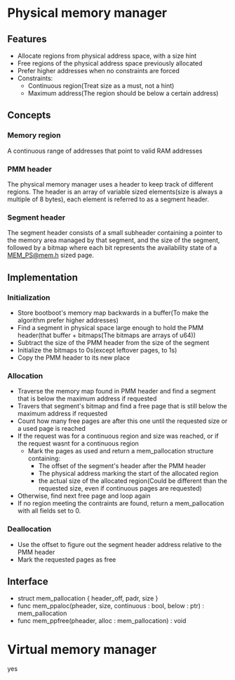 # Physical memory manager
## Features
* Allocate regions from physical address space, with a size hint
* Free regions of the physical address space previously allocated
* Prefer higher addresses when no constraints are forced
* Constraints:
  * Continuous region(Treat size as a must, not a hint)
  * Maximum address(The region should be below a certain address)

## Concepts
### Memory region
A continuous range of addresses that point to valid RAM addresses

### PMM header
The physical memory manager uses a header to keep track of different regions.
The header is an array of variable sized elements(size is always a multiple of 8 bytes), each element is referred to as a segment header.

### Segment header
The segment header consists of a small subheader containing a pointer to the memory area managed by that segment, and the size of the segment,
followed by a bitmap where each bit represents the availability state of a MEM_PS@mem.h sized page.

## Implementation
### Initialization
* Store bootboot's memory map backwards in a buffer(To make the algorithm prefer higher addresses)
* Find a segment in physical space large enough to hold the PMM header(that buffer + bitmaps(The bitmaps are arrays of u64))
* Subtract the size of the PMM header from the size of the segment
* Initialize the bitmaps to 0s(except leftover pages, to 1s)
* Copy the PMM header to its new place
    
### Allocation
* Traverse the memory map found in PMM header and find a segment that is below the maximum address if requested
* Travers that segment's bitmap and find a free page that is still below the maximum address if requested
* Count how many free pages are after this one until the requested size or a used page is reached
* If the request was for a continuous region and size was reached, or if the request wasnt for a continuous region
  * Mark the pages as used and return a mem_pallocation structure containing:
    * The offset of the segment's header after the PMM header
    * The physical address marking the start of the allocated region
    * the actual size of the allocated region(Could be different than the requested size, even if continuous pages are requested)
* Otherwise, find next free page and loop again
* If no region meeting the contraints are found, return a mem_pallocation with all fields set to 0.

### Deallocation
* Use the offset to figure out the segment header address relative to the PMM header
* Mark the requested pages as free

## Interface
* struct mem_pallocation { header_off, padr, size }
* func mem_ppaloc(pheader, size, continuous : bool, below : ptr) : mem_pallocation
* func mem_ppfree(pheader, alloc : mem_pallocation) : void

# Virtual memory manager
yes